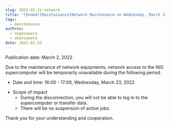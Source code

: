 ```yaml
---
slug: 2022-02-22-network
title: "(Ended)[Maintainance]Network Maintenance on Wednesday, March 23, 2022"
tags:
  - maintenance
authros:
  - oogasawara
  - akatsumata
date: 2022-02-22
---
```


Publication date: March 2, 2022

Due to the maintenance of network equipments, network access to the NIG supercomputer will be temporarily unavailable during the following period.


<ul>
    <li>Date and time: 16:00 - 17:00, Wednesday, March 23, 2022
    </li>
</ul>

<ul>
    <li>Scope of impact
        <ul>
        <li>During the disconnection, you will not be able to log in to the supercomputer or transfer data.</li>
        <li>There will be no suspension of active jobs.</li>
        </ul>
    </li>
</ul>

Thank you for your understanding and cooperation.
